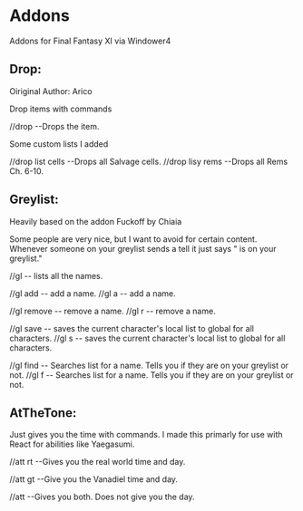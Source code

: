 # Addons
Addons for Final Fantasy XI via Windower4

## Drop:

Oiriginal Author: Arico

Drop items with commands

//drop <item>     --Drops the item.

Some custom lists I added

//drop list cells     --Drops all Salvage cells.
//drop lisy rems      --Drops all Rems Ch. 6-10.



## Greylist:

Heavily based on the addon Fuckoff by Chiaia

Some people are very nice, but I want to avoid for certain content.
Whenever someone on your greylist sends a tell it just says "<name> is on your greylist."

//gl      -- lists all the names.

//gl add <name>     -- add a name.
//gl a <name>     -- add a name.

//gl remove <name>      -- remove a name.
//gl r <name>     -- remove a name.

//gl save     -- saves the current character's local list to global for all characters.
//gl s      -- saves the current character's local list to global for all characters.

//gl find <name>      -- Searches list for a name. Tells you if they are on your greylist or not.
//gl f <name>     -- Searches list for a name. Tells you if they are on your greylist or not.



## AtTheTone:

Just gives you the time with commands.
I made this primarly for use with React for abilities like Yaegasumi.

//att rt    --Gives you the real world time and day.

//att gt    --Give you the Vanadiel time and day.

//att     --Gives you both. Does not give you the day.
